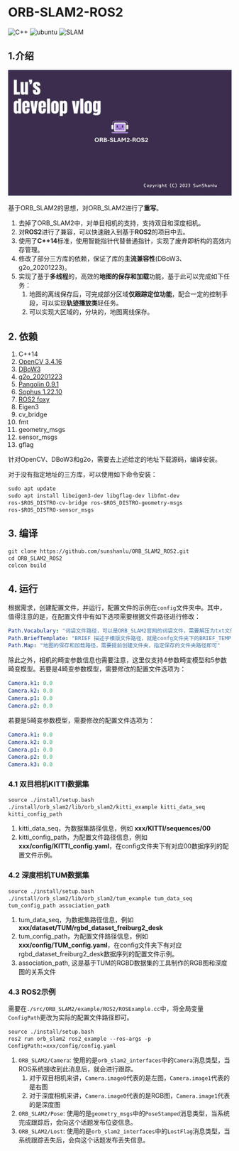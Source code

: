 # ORB-SLAM2-ROS2

![C++](https://img.shields.io/badge/c++-std14-blue)
![ubuntu](https://img.shields.io/badge/platform-ubuntu20.04-orange)
![SLAM](https://img.shields.io/badge/slam-stereo--visual-green)

## 1.介绍

<div align="center">
	<a href="https://www.bilibili.com/video/BV1yi421S73r/?vd_source=9d945accb7548e6244fd39d5aee6126d" title="bilibili:ORB_SLAM2_ROS2">
		<img src="https://raw.githubusercontent.com/sunshanlu/ORB-SLAM2-ROS2/main/ORB_SLAM2_ROS2.jpg" alt="ORB_SLAM2_ROS2" width=600>
	</a>
</div>

基于ORB_SLAM2的思想，对ORB_SLAM2进行了**重写**。

1. 去掉了ORB_SLAM2中，对单目相机的支持，支持双目和深度相机。
2. 对**ROS2**进行了兼容，可以快速融入到基于**ROS2**的项目中去。
3. 使用了**C++14**标准，使用智能指针代替普通指针，实现了废弃即析构的高效内存管理。
4. 修改了部分三方库的依赖，保证了库的**主流兼容性**(DBoW3、g2o_20201223)。
5. 实现了基于**多线程**的，高效的**地图的保存和加载**功能，基于此可以完成如下任务：
   1. 地图的离线保存后，可完成部分区域**仅跟踪定位功能**，配合一定的控制手段，可以实现**轨迹播放类**轻任务。
   2. 可以实现大区域的，分块的，地图离线保存。



## 2. 依赖

1. C++14
2. [OpenCV 3.4.16](https://github.com/opencv/opencv/releases/tag/3.4.16)
3. [DBoW3](https://github.com/rmsalinas/DBow3)
4. [g2o_20201223](https://github.com/RainerKuemmerle/g2o/releases/tag/20201223_git)
5. [Pangolin 0.9.1](https://github.com/stevenlovegrove/Pangolin/releases/tag/v0.9.1)
6. [Sophus 1.22.10](https://github.com/strasdat/Sophus/releases/tag/1.22.10)
7. [ROS2 foxy](https://docs.ros.org/en/foxy/Installation/Ubuntu-Install-Debians.html)
8. Eigen3
9. cv_bridge
10. fmt
11. geometry_msgs
12. sensor_msgs
13. gflag

针对OpenCV、DBoW3和g2o，需要去上述给定的地址下载源码，编译安装。

对于没有指定地址的三方库，可以使用如下命令安装：
```shell
sudo apt update
sudo apt install libeigen3-dev libgflag-dev libfmt-dev ros-$ROS_DISTRO-cv-bridge ros-$ROS_DISTRO-geometry-msgs ros-$ROS_DISTRO-sensor_msgs
```

## 3. 编译
```shell
git clone https://github.com/sunshanlu/ORB_SLAM2_ROS2.git
cd ORB_SLAM2_ROS2
colcon build
```

## 4. 运行

根据需求，创建配置文件，并运行，配置文件的示例在`config`文件夹中。其中，值得注意的是，在配置文件中有如下选项需要根据文件路径进行修改：
```yaml
Path.Vocabulary: "词袋文件路径，可以是ORB_SLAM2官网的词袋文件，需要解压为txt文件后使用"
Path.BriefTemplate: "BRIEF 描述子模版文件路径，就是confg文件夹下的BRIEF_TEMPLATE.txt文件"
Path.Map: "地图的保存和加载路径，需要提前创建文件夹，指定保存的文件夹路径即可"
```

除此之外，相机的畸变参数信息也需要注意，这里仅支持4参数畸变模型和5参数畸变模型。若要是4畸变参数模型，需要修改的配置文件选项为：
```yaml
Camera.k1: 0.0
Camera.k2: 0.0
Camera.p1: 0.0
Camera.p2: 0.0
```
若要是5畸变参数模型，需要修改的配置文件选项为：
```yaml
Camera.k1: 0.0
Camera.k2: 0.0
Camera.p1: 0.0
Camera.p2: 0.0
Camera.k3: 0.0
```

### 4.1 双目相机KITTI数据集
```shell
source ./install/setup.bash
./install/orb_slam2/lib/orb_slam2/kitti_example kitti_data_seq kitti_config_path
```
1. kitti_data_seq，为数据集路径信息，例如 **xxx/KITTI/sequences/00**
2. kitti_config_path，为配置文件路径信息，例如 **xxx/config/KITTI_config.yaml**，在config文件夹下有对应00数据序列的配置文件示例。

### 4.2 深度相机TUM数据集
```shell
source ./install/setup.bash
./install/orb_slam2/lib/orb_slam2/tum_example tum_data_seq tum_config_path association_path
```
1. tum_data_seq，为数据集路径信息，例如 **xxx/dataset/TUM/rgbd_dataset_freiburg2_desk**
2. tum_config_path，为配置文件路径信息，例如 **xxx/config/TUM_config.yaml**，在config文件夹下有对应rgbd_dataset_freiburg2_desk数据序列的配置文件示例。
3. association_path, 这是基于TUM的RGBD数据集的工具制作的RGB图和深度图的关系文件

### 4.3 ROS2示例
需要在`./src/ORB_SLAM2/example/ROS2/ROSExample.cc`中，将全局变量`ConfigPath`更改为实际的配置文件路径即可。
```shell
source ./install/setup.bash
ros2 run orb_slam2 ros2_example --ros-args -p ConfigPath:=xxx/config/config.yaml
```

1. `ORB_SLAM2/Camera`: 使用的是`orb_slam2_interfaces`中的`Camera`消息类型，当ROS系统接收到此消息后，就会进行跟踪。
   1. 对于双目相机来讲，`Camera.image0`代表的是左图，`Camera.image1`代表的是右图
   2. 对于深度相机来讲，`Camera.image0`代表的是RGB图，`Camera.image1`代表的是深度图
2. `ORB_SLAM2/Pose`: 使用的是`geometry_msgs`中的`PoseStamped`消息类型，当系统完成跟踪后，会向这个话题发布位姿信息。
3. `ORB_SLAM2/Lost`: 使用的是`orb_slam2_interfaces`中的`LostFlag`消息类型，当系统跟踪丢失后，会向这个话题发布丢失信息。